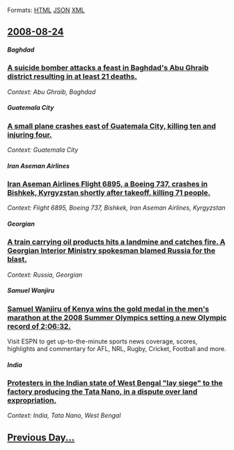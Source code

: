 
Formats: [HTML](2008/08/24/index.html)  [JSON](2008/08/24/index.json)  [XML](2008/08/24/index.xml)  

## [2008-08-24](/news/2008/08/24/index.md)

##### Baghdad
### [ A suicide bomber attacks a feast in Baghdad's Abu Ghraib district resulting in at least 21 deaths. ](/news/2008/08/24/a-suicide-bomber-attacks-a-feast-in-baghdad-s-abu-ghraib-district-resulting-in-at-least-21-deaths.md)
_Context: Abu Ghraib, Baghdad_

##### Guatemala City
### [ A small plane crashes east of Guatemala City, killing ten and injuring four. ](/news/2008/08/24/a-small-plane-crashes-east-of-guatemala-city-killing-ten-and-injuring-four.md)
_Context: Guatemala City_

##### Iran Aseman Airlines
### [ Iran Aseman Airlines Flight 6895, a Boeing 737, crashes in Bishkek, Kyrgyzstan shortly after takeoff, killing 71 people. ](/news/2008/08/24/iran-aseman-airlines-flight-6895-a-boeing-737-crashes-in-bishkek-kyrgyzstan-shortly-after-takeoff-killing-71-people.md)
_Context: Flight 6895, Boeing 737, Bishkek, Iran Aseman Airlines, Kyrgyzstan_

#####  Georgian
### [ A train carrying oil products hits a landmine and catches fire. A Georgian Interior Ministry spokesman blamed Russia for the blast. ](/news/2008/08/24/a-train-carrying-oil-products-hits-a-landmine-and-catches-fire-a-georgian-interior-ministry-spokesman-blamed-russia-for-the-blast.md)
_Context: Russia,  Georgian_

##### Samuel Wanjiru
### [ Samuel Wanjiru of Kenya wins the gold medal in the men's marathon at the 2008 Summer Olympics setting a new Olympic record of 2:06:32. ](/news/2008/08/24/samuel-wanjiru-of-kenya-wins-the-gold-medal-in-the-men-s-marathon-at-the-2008-summer-olympics-setting-a-new-olympic-record-of-2-06-32.md)
Visit ESPN to get up-to-the-minute sports news coverage, scores, highlights and commentary for AFL, NRL, Rugby, Cricket, Football and more.

##### India
### [ Protesters in the Indian state of West Bengal "lay siege" to the factory producing the Tata Nano, in a dispute over land expropriation. ](/news/2008/08/24/protesters-in-the-indian-state-of-west-bengal-lay-siege-to-the-factory-producing-the-tata-nano-in-a-dispute-over-land-expropriation.md)
_Context: India, Tata Nano, West Bengal_

## [Previous Day...](/news/2008/08/23/index.md)

